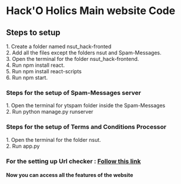 # Hack'O Holics Main website Code
<h2> Steps to setup </h2>
1. Create a folder named nsut_hack-fronted <br>
2. Add all the files except the folders nsut and Spam-Messages. <br>
3. Open the terminal for the folder nsut_hack-frontend. <br>
4. Run npm install react. <br>
5. Run npm install react-scripts <br>
6. Run npm start.
<h3>Steps for the setup of Spam-Messages server</h3>
1. Open the terminal for ytspam folder inside the Spam-Messages <br>
2. Run python manage.py runserver
<h3>Steps for the setup of Terms and Conditions Processor </h3>
1. Open the terminal for the folder nsut. <br>
2. Run app.py 
<h3>For the setting up Url checker : <a href="https://github.com/tanmay-vig/Hack-OHolics_Server">Follow this link</a> </h3>
<h4> Now you can access all the features of the website </h4>
